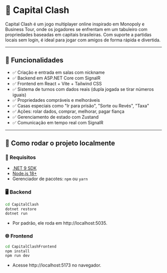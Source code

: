 # 🎲 Capital Clash

Capital Clash é um jogo multiplayer online inspirado em Monopoly e Business Tour, onde os jogadores se enfrentam em um tabuleiro com propriedades baseadas em capitais brasileiras. Com suporte a partidas locais sem login, é ideal para jogar com amigos de forma rápida e divertida.

---

## 🧠 Funcionalidades

- ✅ Criação e entrada em salas com nickname
- ✅ Backend em ASP.NET Core com SignalR
- ✅ Frontend em React + Vite + Tailwind CSS
- ✅ Sistema de turnos com dados reais (dupla jogada se tirar números iguais)
- ✅ Propriedades compráveis e melhoráveis
- ✅ Casas especiais como "Ir para prisão", "Sorte ou Revés", "Taxa"
- ✅ Ações: rolar dados, comprar, melhorar, pagar fiança
- ✅ Gerenciamento de estado com Zustand
- ✅ Comunicação em tempo real com SignalR

---

## 🚀 Como rodar o projeto localmente

### 🔧 Requisitos

- [.NET 9 SDK](https://dotnet.microsoft.com/en-us/download)
- [Node.js 18+](https://nodejs.org)
- Gerenciador de pacotes: `npm` ou `yarn`

### 🖥️ Backend

```bash
cd CapitalClash
dotnet restore
dotnet run
```

- Por padrão, ele roda em http://localhost:5035.

### 🌐 Frontend
```bash
cd CapitalClashFrontend
npm install
npm run dev
```

- Acesse http://localhost:5173 no navegador.
